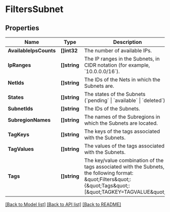 # FiltersSubnet

## Properties

Name | Type | Description | Notes
------------ | ------------- | ------------- | -------------
**AvailableIpsCounts** | **[]int32** | The number of available IPs. | [optional] 
**IpRanges** | **[]string** | The IP ranges in the Subnets, in CIDR notation (for example, &#x60;10.0.0.0/16&#x60;). | [optional] 
**NetIds** | **[]string** | The IDs of the Nets in which the Subnets are. | [optional] 
**States** | **[]string** | The states of the Subnets (&#x60;pending&#x60; \\| &#x60;available&#x60; \\| &#x60;deleted&#x60;). | [optional] 
**SubnetIds** | **[]string** | The IDs of the Subnets. | [optional] 
**SubregionNames** | **[]string** | The names of the Subregions in which the Subnets are located. | [optional] 
**TagKeys** | **[]string** | The keys of the tags associated with the Subnets. | [optional] 
**TagValues** | **[]string** | The values of the tags associated with the Subnets. | [optional] 
**Tags** | **[]string** | The key/value combination of the tags associated with the Subnets, in the following format: &amp;quot;Filters&amp;quot;:{&amp;quot;Tags&amp;quot;:[&amp;quot;TAGKEY&#x3D;TAGVALUE&amp;quot;]}. | [optional] 

[[Back to Model list]](../README.md#documentation-for-models) [[Back to API list]](../README.md#documentation-for-api-endpoints) [[Back to README]](../README.md)


